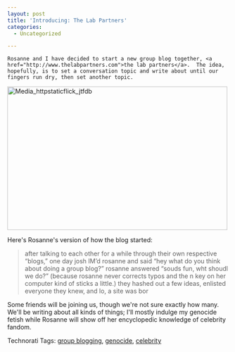 ```yaml
---
layout: post
title: 'Introducing: The Lab Partners'
categories:
  - Uncategorized

---
```



    Rosanne and I have decided to start a new group blog together, <a href="http://www.thelabpartners.com">the lab partners</a>.  The idea, hopefully, is to set a conversation topic and write about until our fingers run dry, then set another topic.

<div class='p_embed p_image_embed'>
<img alt="Media_httpstaticflick_jtfdb" height="326" src="http://levjoydotcom3.files.wordpress.com/2006/01/media_httpstaticflick_jtfdb.jpg?w=300" width="500" />
</div>


Here's Rosanne's version of how the blog started:
<blockquote class="posterous_medium_quote">after talking to each other for a while through their own respective
“blogs,” one day josh IM’d rosanne and said “hey what do you think
about doing a group blog?” rosanne answered “souds fun, wht shoudl we
do?” (because rosanne never corrects typos and the n key on her
computer kind of sticks a little.) they hashed out a few ideas,
enlisted everyone they knew, and lo, a site was bor</blockquote>
Some friends will be joining us, though we're not sure exactly how many.  We'll be writing about all kinds of things; I'll mostly indulge my genocide fetish while Rosanne will show off her encyclopedic knowledge of celebrity fandom.

<a href="http://technorati.com/tag/celebrity%20" rel="tag"></a>
Technorati Tags: <a href="http://technorati.com/tag/group%20blogging" rel="tag">group blogging</a>, <a href="http://technorati.com/tag/genocide" rel="tag">genocide</a>, <a href="http://technorati.com/tag/celebrity%20" rel="tag">celebrity </a>
  
